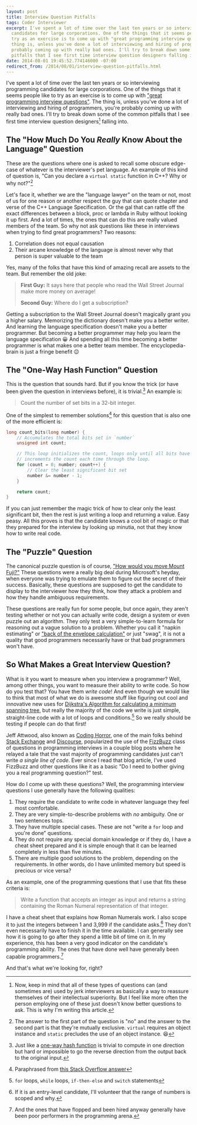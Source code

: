```yaml
---
layout: post
title: Interview Question Pitfalls
tags: Coder Interviewer
excerpt: I've spent a lot of time over the last ten years or so interviewing programming
  candidates for large corporations. One of the things that it seems people like to
  try as an exercise is to come up with "great programming interview questions". The
  thing is, unless you've done a lot of interviewing and hiring of programmers, you're
  probably coming up with really bad ones. I'll try to break down some of the common
  pitfalls that I see first time interview question designers falling into.
date: 2014-08-01 19:45:52.774146000 -07:00
redirect_from: /2014/08/01/interview-question-pitfalls.html
---
```


I've spent a lot of time over the last ten years or so interviewing programming candidates for large corporations. One of the things that it seems people like to try as an exercise is to come up with ["great programming interview questions"][great-questions]. The thing is, unless you've done a lot of interviewing and hiring of programmers, you're probably coming up with really bad ones. I'll try to break down some of the common pitfalls that I see first time interview question designers[^jerks] falling into.

## The "How Much Do You *Really* Know About the Language" Question

These are the questions where one is asked to recall some obscure edge-case of whatever is the interviewer's pet language. An example of this kind of question is, "Can you declare a `virtual static` function in C++? Why or why not?"[^virtual-static]

Let's face it, whether we are the "language lawyer" on the team or not, most of us for one reason or another respect the guy that can quote chapter and verse of the C++ Language Specification. Or the gal that can rattle off the exact differences between a block, proc or lambda in Ruby without looking it up first. And a lot of times, the ones that can do this are really valued members of the team. So why not ask questions like these in interviews when trying to find great programmers? Two reasons:

1. Correlation does not equal causation
1. Their arcane knowledge of the language is almost never why that person is super valuable to the team

Yes, many of the folks that have this kind of amazing recall are assets to the team. But remember the old joke:

> **First Guy:** It says here that people who read the Wall Street Journal make more money on average!
>
> **Second Guy:** Where do I get a subscription?

Getting a subscription to the Wall Street Journal doesn't magically grant you a higher salary. Memorizing the dictionary doesn't make you a better writer. And learning the language specification doesn't make you a better programmer. But becoming a better programmer may help you learn the language specification :grinning: And spending all this time becoming a better programmer is what makes one a better team member. The encyclopedia-brain is just a fringe benefit :wink:

## The "One-Way Hash Function" Question

This is the question that sounds hard. But if you know the trick (or have been given the question in interviews before), it is trivial.[^one-way-hash] An example is:

> Count the number of set bits in a 32-bit integer.

One of the simplest to remember solutions[^solution] for this question that is also one of the more efficient is:

```c
long count_bits(long number) {
    // Accumulates the total bits set in `number`
    unsigned int count;

    // This loop initializes the count, loops only until all bits have been cleared and
    // increments the count each time through the loop.
    for (count = 0; number; count++) {
        // Clear the least significant bit set
        number &= number - 1;
    }

    return count;
}
```

If you can just remember the magic trick of how to clear only the least significant bit, then the rest is just writing a loop and returning a value. Easy peasy. All this proves is that the candidate knows a cool bit of magic or that they prepared for the interview by looking up minutia, not that they know how to write real code.

## The "Puzzle" Question

The canonical puzzle question is of course, ["How would you move Mount Fuji?"][mount-fuji] These questions were a really big deal during Microsoft's heyday, when everyone was trying to emulate them to figure out the secret of their success. Basically, these questions are supposed to get the candidate to display to the interviewer how they think, how they attack a problem and how they handle ambiguous requirements.

These questions are really fun for some people, but once again, they aren't testing whether or not you can actually write code, design a system or even puzzle out an algorithm. They only test a very simple-to-learn formula for reasoning out a vague solution to a problem. Whether you call it "napkin estimating" or ["back of the envelope calculation"][envelope] or just "swag", it is not a quality that good programmers necessarily have or that bad programmers won't have.

## So What Makes a Great Interview Question?

What is it you want to measure when you interview a programmer? Well, among other things, you want to measure their ability to write code. So how do you test that? You have them *write code*! And even though we would like to think that most of what we do is awesome stuff like figuring out cool and innovative new uses for [Dijkstra's Algorithm for calculating a minimum spanning tree][dijkstra], but really the majority of the code we write is just simple, straight-line code with a lot of loops and conditions.[^loops-and-conditions] So we really should be testing if people can do that first!

Jeff Attwood, also known as [Coding Horror][coding-horror], one of the main folks behind [Stack Exchange][exchange] and [Discourse][discourse], popularized the use of the [FizzBuzz][fizzbuzz] class of questions in programming interviews in a couple blog posts where he relayed a tale that the vast majority of programming candidates just can't write *a single line of code*. Ever since I read that blog article, I've used FizzBuzz and other questions like it as a basic "Do I need to bother giving you a real programming question?" test.

How do I come up with these questions? Well, the programming interview questions I use generally have the following qualities:

1. They require the candidate to write code in whatever language they feel most comfortable.
1. They are very simple-to-describe problems with *no* ambiguity. One or two sentences tops.
1. They have multiple special cases. These are not "write a `for` loop and you're done" questions.
1. They do not require any special domain knowledge or if they do, I have a cheat sheet prepared and it is simple enough that it can be learned completely in less than five minutes.
1. There are multiple good solutions to the problem, depending on the requirements. In other words, do I have unlimited memory but speed is precious or vice versa?

As an example, one of the programming questions that I use that fits these criteria is:

> Write a function that accepts an integer as input and returns a string containing the Roman Numeral representation of that integer.

I have a cheat sheet that explains how Roman Numerals work. I also scope it to just the integers between 1 and 3,999 if the candidate asks.[^entry-level] They don't even necessarily have to finish it in the time available. I can generally see how it is going to go after they spend a little bit of time on it. In my experience, this has been a very good indicator on the candidate's programming ability. The ones that have done well have generally been capable programmers.[^hired-anyway]

And that's what we're looking for, right?

[^entry-level]: If it is an entry-level candidate, I'll volunteer that the range of numbers is scoped and why.
[^hired-anyway]: And the ones that have flopped and been hired anyway generally have been poor performers in the programming arena.
[^jerks]: Now, keep in mind that all of these types of questions can (and sometimes are) used by jerk interviewers as basically a way to reassure themselves of their intellectual superiority. But I feel like more often the person employing one of these just doesn't know better questions to ask. This is why I'm writing this article.
[^loops-and-conditions]: `for` loops, `while` loops, `if-then-else` and `switch` statements
[^one-way-hash]: Just like a [one-way hash function][one-way-hash] is trivial to compute in one direction but hard or impossible to go the reverse direction from the output back to the original input.
[^solution]: Paraphrased from [this Stack Overflow answer][answer]
[^virtual-static]: The answer to the first part of the question is "no" and the answer to the second part is that they're mutually exclusive. `virtual` requires an object instance and `static` precludes the use of an object instance. :laughing:
[^web-interview]: It also wasn't a web programming position.

[answer]: http://stackoverflow.com/a/109036
[coding-horror]: http://blog.codinghorror.com
[cookie-maker]: http://stackoverflow.com/questions/3342140/cross-domain-cookies
[dijkstra]: https://www.cs.sunysb.edu/~skiena/combinatorica/animations/dijkstra.html
[discourse]: http://www.discourse.org
[envelope]: http://en.wikipedia.org/wiki/Back-of-the-envelope_calculation
[exchange]: http://www.stackexchange.com
[fizzbuzz]: http://blog.codinghorror.com/why-cant-programmers-program/
[great-questions]: http://www.toptal.com/ruby/interview-questions
[mount-fuji]: http://www.amazon.com/How-Would-Move-Mount-Fuji-ebook/dp/B000Q67H6I/
[one-way-hash]: http://en.wikipedia.org/wiki/One-way_hash_function
